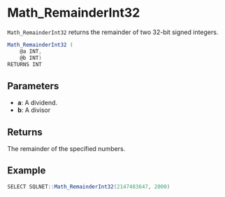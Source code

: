 # Math_RemainderInt32

`Math_RemainderInt32` returns the remainder of two 32-bit signed integers.

```csharp
Math_RemainderInt32 (
	@a INT,
	@b INT)
RETURNS INT
```

## Parameters

 - **a**: A dividend.
 - **b**: A divisor

## Returns

The remainder of the specified numbers.

## Example

```csharp
SELECT SQLNET::Math_RemainderInt32(2147483647, 2000)
```

